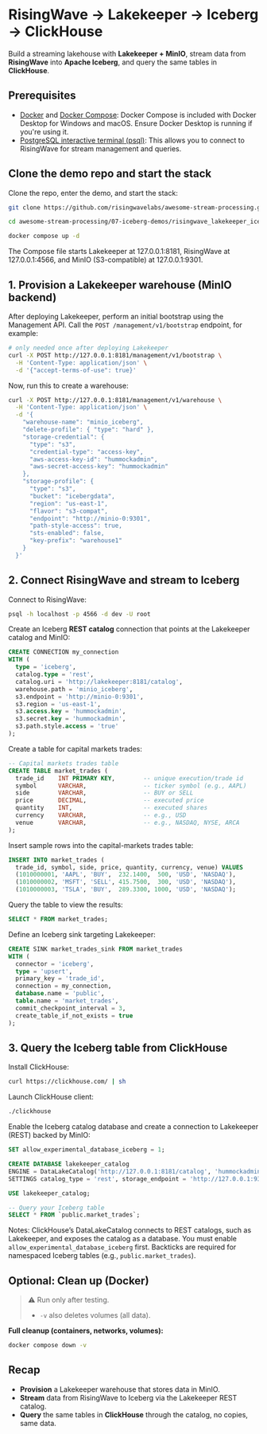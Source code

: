 # RisingWave → Lakekeeper → Iceberg → ClickHouse

Build a streaming lakehouse with **Lakekeeper + MinIO**, stream data from **RisingWave** into **Apache Iceberg**, and query the same tables in **ClickHouse**.

## Prerequisites

* [Docker](https://docs.docker.com/get-docker/) and [Docker Compose](https://docs.docker.com/compose/install/): Docker Compose is included with Docker Desktop for Windows and macOS. Ensure Docker Desktop is running if you're using it.
* [PostgreSQL interactive terminal (psql)](https://www.postgresql.org/download/): This allows you to connect to RisingWave for stream management and queries.

## Clone the demo repo and start the stack

Clone the repo, enter the demo, and start the stack:

```bash
git clone https://github.com/risingwavelabs/awesome-stream-processing.git

cd awesome-stream-processing/07-iceberg-demos/risingwave_lakekeeper_iceberg_clickhouse

docker compose up -d
```

The Compose file starts Lakekeeper at 127.0.0.1:8181, RisingWave at 127.0.0.1:4566, and MinIO (S3-compatible) at 127.0.0.1:9301.

## 1. Provision a Lakekeeper warehouse (MinIO backend)

After deploying Lakekeeper, perform an initial bootstrap using the Management API. Call the `POST /management/v1/bootstrap` endpoint, for example:

```bash
# only needed once after deploying Lakekeeper
curl -X POST http://127.0.0.1:8181/management/v1/bootstrap \
  -H 'Content-Type: application/json' \
  -d '{"accept-terms-of-use": true}'
```

Now, run this to create a warehouse:

```bash
curl -X POST http://127.0.0.1:8181/management/v1/warehouse \
  -H 'Content-Type: application/json' \
  -d '{
    "warehouse-name": "minio_iceberg",
    "delete-profile": { "type": "hard" },
    "storage-credential": {
      "type": "s3",
      "credential-type": "access-key",
      "aws-access-key-id": "hummockadmin",
      "aws-secret-access-key": "hummockadmin"
    },
    "storage-profile": {
      "type": "s3",
      "bucket": "icebergdata",
      "region": "us-east-1",
      "flavor": "s3-compat",
      "endpoint": "http://minio-0:9301",
      "path-style-access": true,
      "sts-enabled": false,
      "key-prefix": "warehouse1"
    }
  }'
```

## 2. Connect RisingWave and stream to Iceberg

Connect to RisingWave:

```bash
psql -h localhost -p 4566 -d dev -U root
```

Create an Iceberg **REST catalog** connection that points at the Lakekeeper catalog and MinIO:

```sql
CREATE CONNECTION my_connection
WITH (
  type = 'iceberg',
  catalog.type = 'rest',
  catalog.uri = 'http://lakekeeper:8181/catalog',
  warehouse.path = 'minio_iceberg',
  s3.endpoint = 'http://minio-0:9301',
  s3.region = 'us-east-1',
  s3.access.key = 'hummockadmin',
  s3.secret.key = 'hummockadmin',
  s3.path.style.access = 'true'
);
```

Create a table for capital markets trades:

```sql
-- Capital markets trades table
CREATE TABLE market_trades (
  trade_id    INT PRIMARY KEY,        -- unique execution/trade id
  symbol      VARCHAR,                -- ticker symbol (e.g., AAPL)
  side        VARCHAR,                -- BUY or SELL
  price       DECIMAL,                -- executed price
  quantity    INT,                    -- executed shares
  currency    VARCHAR,                -- e.g., USD
  venue       VARCHAR,                -- e.g., NASDAQ, NYSE, ARCA
);
```

Insert sample rows into the capital-markets trades table:

```sql
INSERT INTO market_trades (
  trade_id, symbol, side, price, quantity, currency, venue) VALUES
  (1010000001, 'AAPL', 'BUY',  232.1400,  500, 'USD', 'NASDAQ'),
  (1010000002, 'MSFT', 'SELL', 415.7500,  300, 'USD', 'NASDAQ'),
  (1010000003, 'TSLA', 'BUY',  289.3300, 1000, 'USD', 'NASDAQ');
```

Query the table to view the results:

```sql
SELECT * FROM market_trades;
```

Define an Iceberg sink targeting Lakekeeper:

```sql
CREATE SINK market_trades_sink FROM market_trades
WITH (
  connector = 'iceberg',
  type = 'upsert',
  primary_key = 'trade_id',
  connection = my_connection,
  database.name = 'public',
  table.name = 'market_trades',
  commit_checkpoint_interval = 3,
  create_table_if_not_exists = true
);
```

## 3. Query the Iceberg table from ClickHouse

Install ClickHouse:

```bash
curl https://clickhouse.com/ | sh
```

Launch ClickHouse client:

```bash
./clickhouse
```

Enable the Iceberg catalog database and create a connection to Lakekeeper (REST) backed by MinIO:

```sql
SET allow_experimental_database_iceberg = 1;

CREATE DATABASE lakekeeper_catalog
ENGINE = DataLakeCatalog('http://127.0.0.1:8181/catalog', 'hummockadmin', 'hummockadmin')
SETTINGS catalog_type = 'rest', storage_endpoint = 'http://127.0.0.1:9301/icebergdata', warehouse = 'minio_iceberg';

USE lakekeeper_catalog;

-- Query your Iceberg table 
SELECT * FROM `public.market_trades`;
```

Notes: ClickHouse’s DataLakeCatalog connects to REST catalogs, such as Lakekeeper, and exposes the catalog as a database. You must enable `allow_experimental_database_iceberg` first. Backticks are required for namespaced Iceberg tables (e.g., `public.market_trades`).

## Optional: Clean up (Docker)

> ⚠️ Run only after testing.
>
> * `-v` also deletes volumes (all data).

**Full cleanup (containers, networks, volumes):**

```bash
docker compose down -v
```

## Recap

* **Provision** a Lakekeeper warehouse that stores data in MinIO.
* **Stream** data from RisingWave to Iceberg via the Lakekeeper REST catalog.
* **Query** the same tables in **ClickHouse** through the catalog, no copies, same data.
